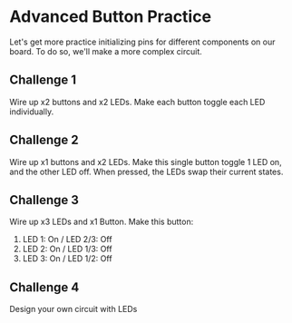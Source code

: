 # Advanced Button Practice

Let's get more practice initializing pins for different components on our board. To do so, we'll make a more complex circuit. 

## Challenge 1
Wire up x2 buttons and x2 LEDs. Make each button toggle each LED individually. 

## Challenge 2
Wire up x1 buttons and x2 LEDs. Make this single button toggle 1 LED on, and the other LED off. When pressed, the LEDs swap their current states. 

## Challenge 3
Wire up x3 LEDs and x1 Button. Make this button:

1. LED 1: On / LED 2/3: Off
2. LED 2: On / LED 1/3: Off
3. LED 3: On / LED 1/2: Off 

## Challenge 4
Design your own circuit with LEDs